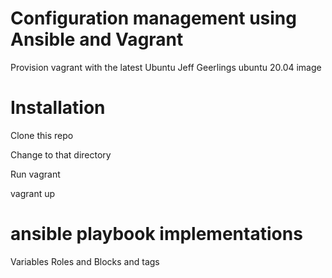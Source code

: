 # Configuration management using Ansible and Vagrant

Provision vagrant with the latest Ubuntu Jeff Geerlings ubuntu 20.04 image

# Installation

Clone this repo

Change to that directory

Run vagrant

 vagrant up

# ansible playbook implementations

Variables
Roles and
Blocks and tags